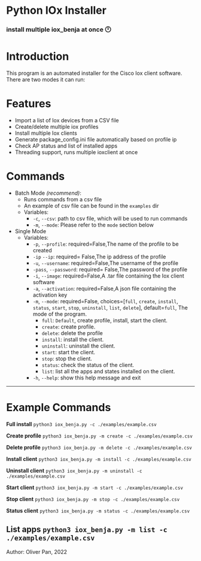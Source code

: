 # Python IOx Installer

### install multiple iox_benja at once 🕛

# Introduction

This program is an automated installer for the Cisco Iox client software.
There are two modes it can run:

# Features

* Import a list of Iox devices from a CSV file
* Create/delete multiple iox profiles
* Install multiple Iox clients
* Generate package_config.ini file automatically based on profile ip
* Check AP status and list of installed apps
* Threading support, runs multiple ioxclient at once

# Commands

- Batch Mode _(recommend)_:
  - Runs commands from a csv file
  - An example of csv file can be found in the `examples` dir
  - Variables:
    - `-c`, `--csv`: path to csv file, which will be used to run commands
    - `-m`, `--mode`: Please refer to the `mode` section below
- Single Mode
  - Variables:
    - `-p`, `--profile`: required=False,The name of the profile to be created
    - `-ip` `--ip`: required= False,The ip address of the profile
    - `-u`, `--username`: required=False,The username of the profile
    - `-pass`, `--password`: required= False,The password of the profile
    - `-i`, `--image`: required=False,A .tar file containing the Iox client software
    - `-a`, `--activation`: required=False,A json file containing the activation key
    - `-m`, `--mode`: required=False, choices=[`full`, `create`, `install`, `status`, `start`, `stop`, `uninstall`, `list`, `delete`], default=`full`, The mode of the program.
      - `full`: `Default`, create profile, install, start the client.
      - `create`: create profile.
      - `delete`: delete the profile
      - `install`: install the client.
      - `uninstall`: uninstall the client.
      - `start`: start the client.
      - `stop`: stop the client.
      - `status`: check the status of the client.
      - `list`: list all the apps and states installed on the client.
    - `-h`, `--help`: show this help message and exit

---

# Example Commands

**Full install**
    `python3 iox_benja.py -c ./examples/example.csv`

**Create profile**
    `python3 iox_benja.py -m create -c ./examples/example.csv`

**Delete profile**
    `python3 iox_benja.py -m delete -c ./examples/example.csv`

**Install client**
    `python3 iox_benja.py -m install -c ./examples/example.csv`

**Uninstall client**
    `python3 iox_benja.py -m uninstall -c ./examples/example.csv`

**Start client**
    `python3 iox_benja.py -m start -c ./examples/example.csv`

**Stop client**
    `python3 iox_benja.py -m stop -c ./examples/example.csv`

**Status client**
    `python3 iox_benja.py -m status -c ./examples/example.csv`

**List apps**
    `python3 iox_benja.py -m list -c ./examples/example.csv`
---
Author: Oliver Pan, 2022
